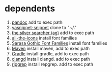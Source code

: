 # dependents #
1. [pandoc](http://www.pandoc.org) add to exec path
2. [yasnippet-snippet](https://github.com/ItsFated/yasnippet-snippets) clone to "~/."
3. [the silver searcher (ag)](https://github.com/ggreer/the_silver_searcher) add to exec path
4. [all-the-icons](https://github.com/domtronn/all-the-icons.el) install font families
5. [Sarasa Gothic Font Families](https://github.com/be5invis/Sarasa-Gothic) install font families
6. [Maven](http://maven.apache.org) install maven, add to exec path
7. [Gradle](https://gradle.org/) install gradle, add to exec path
8. [clangd](https://github.com/clangd/clangd) install clangd. add to exec path
9. [ripgrep](https://github.com/BurntSushi/ripgrep) install repgrep. add to exec path
